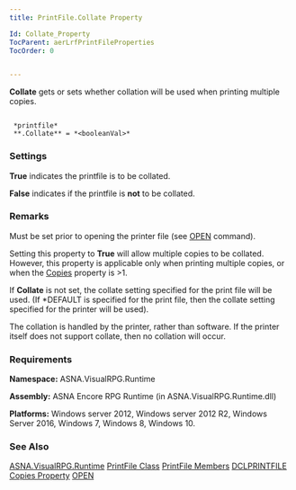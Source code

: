 ```yaml
---
title: PrintFile.Collate Property

Id: Collate_Property
TocParent: aerLrfPrintFileProperties
TocOrder: 0


---
```


**Collate** gets or sets whether collation will be used when printing multiple copies. 

```

 *printfile* 
 **.Collate** = *<booleanVal>* 
```

### Settings
***<booleanVal>*** 

**True** indicates the printfile is to be collated. 

**False** indicates if the printfile is **not** to be collated. 

### Remarks
Must be set prior to opening the printer file (see [OPEN](OPEN.html) command). 

Setting this property to **True** will allow multiple copies to be collated. However, this property is applicable only when printing multiple copies, or when the [Copies](Copies_Property.html) property is >1. 

If **Collate** is not set, the collate setting specified for the print file will be used. (If *DEFAULT is specified for the print file, then the collate setting specified for the printer will be used). 

The collation is handled by the printer, rather than software. If the printer itself does not support collate, then no collation will occur. 

### Requirements
**Namespace:** ASNA.VisualRPG.Runtime 

**Assembly:** ASNA Encore RPG Runtime (in ASNA.VisualRPG.Runtime.dll) 

**Platforms:** Windows server 2012, Windows server 2012 R2, Windows Server 2016, Windows 7, Windows 8, Windows 10. 

### See Also
[ASNA.VisualRPG.Runtime](aerLrfRuntimeNamespace.html)
[PrintFile Class](aerLrfPrintFileClass.html)
[PrintFile Members](aerLrfPrintFileMembers.html)
[DCLPRINTFILE](DCLPRINTFILE.html)
[Copies Property](Copies_Property.html)
[OPEN](OPEN.html) 
